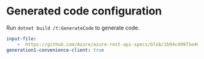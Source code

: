 # Generated code configuration

Run `dotnet build /t:GenerateCode` to generate code.

``` yaml
input-file:
    -  https://github.com/Azure/azure-rest-api-specs/blob/1b94c49971e4699e7326af227861e525d52f05f8/specification/mixedreality/data-plane/Microsoft.MixedReality/preview/0.3-preview.1/mr-aoa.json
generation1-convenience-client: true
```
